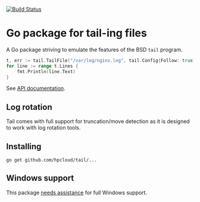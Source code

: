 [![Build Status](https://travis-ci.org/hpcloud/tail.svg)](https://travis-ci.org/ActiveState/tail)

# Go package for tail-ing files

A Go package striving to emulate the features of the BSD `tail` program. 

```Go
t, err := tail.TailFile("/var/log/nginx.log", tail.Config{Follow: true})
for line := range t.Lines {
    fmt.Println(line.Text)
}
```

See [API documentation](http://godoc.org/github.com/hpcloud/tail).

## Log rotation

Tail comes with full support for truncation/move detection as it is
designed to work with log rotation tools.

## Installing

    go get github.com/hpcloud/tail/...

## Windows support

This package [needs assistance](https://github.com/hpcloud/tail/labels/Windows) for full Windows support.
